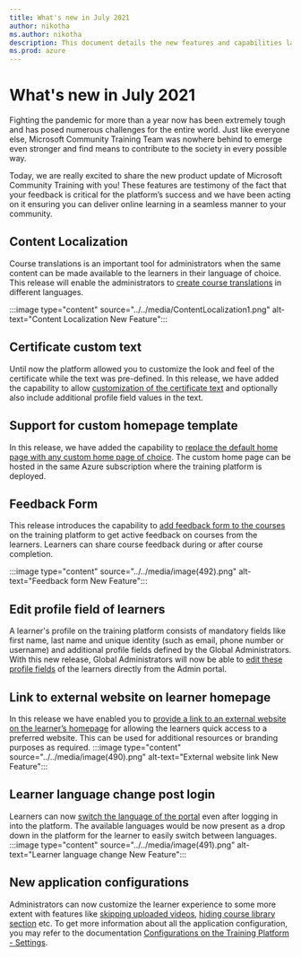 ```yaml
---
title: What's new in July 2021
author: nikotha
ms.author: nikotha
description: This document details the new features and capabilities launched on the Microsoft Community Training platform in July 2021. 
ms.prod: azure
---
```


# What's new in July 2021

Fighting the pandemic for more than a year now has been extremely tough and has posed numerous challenges for the entire world. Just like everyone else, Microsoft Community Training Team was nowhere behind to emerge even stronger and find means to contribute to the society in every possible way.

Today, we are really excited to share the new product update of Microsoft Community Training with you! These features are testimony of the fact that your feedback is critical for the platform’s success and we have been acting on it ensuring you can deliver online learning in a seamless manner to your community.

## Content Localization

Course translations is an important tool for administrators when the same content can be made available to the learners in their language of choice. This release will enable the administrators to [create course translations](../../content-management/create-content/create-course-category/create-a-new-course.md#option-3-create-multiple-translations-of-a-course) in different languages.

:::image type="content" source="../../media/ContentLocalization1.png" alt-text="Content Localization New Feature":::

## Certificate custom text

Until now the platform allowed you to customize the look and feel of the certificate while the text was pre-defined. In this release, we have added the capability to allow  [customization of the certificate text](../../settings/5_customize-the-certificate-template.md#customize-certificate-text) and optionally also include additional profile field values in the text.

## Support for custom homepage template

In this release, we have added the capability to [replace the default home page with any custom home page of choice](../../infrastructure-management/configure-your-platform-infrastructure/set-up-custom-homepage-for-your-mct-instance.md). The custom home page can be hosted in the same Azure subscription where the training platform is deployed.

## Feedback Form

This release introduces the capability to [add feedback form to the courses](../../content-management/create-content/create-course-category/add-feedback-form-for-a-course.md) on the training platform to get active feedback on courses from the learners. Learners can share course feedback during or after course completion.

:::image type="content" source="../../media/image(492).png" alt-text="Feedback form New Feature":::

## Edit profile field of learners

A learner's profile on the training platform consists of mandatory fields like first name, last name and unique identity (such as email, phone number or username) and additional profile fields defined by the Global Administrators.
With this new release, Global Administrators will now be able to [edit these profile fields](../../user-management/manage-users/edit-user-profile-on-the-platform.md) of the learners directly from the Admin portal.

## Link to external website on learner homepage

In this release we have enabled you to [provide a link to an external website on the learner’s homepage](../../settings/link-to-external-website-on-learner-Homepage.md) for allowing the learners quick access to a preferred website. This can be used for additional resources or branding purposes as required.
:::image type="content" source="../../media/image(490).png" alt-text="External website link New Feature":::

## Learner language change post login

Learners can now [switch the language of the portal](../../learner-experience/2_web-app.md#step-3-choose-the-language) even after logging in into the platform. The available languages would be now present as a drop down in the platform for the learner to easily switch between languages.
:::image type="content" source="../../media/image(491).png" alt-text="Learner language change New Feature":::

## New application configurations

Administrators can now customize the learner experience to some more extent with features like [skipping uploaded videos](../../settings/11_configurations-on-the-training-platform.md#allow-learners-to-skip-videos), [hiding course library section](../../settings/11_configurations-on-the-training-platform.md#hide-course-library) etc. To get more information about all the application configuration, you may refer to the documentation [Configurations on the Training Platform - Settings](../../settings/11_configurations-on-the-training-platform.md).
